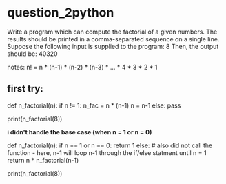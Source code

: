 # question_2python

Write a program which can compute the factorial of a given numbers.
The results should be printed in a comma-separated sequence on a single line.
Suppose the following input is supplied to the program: 8 
Then, the output should be: 40320

notes:
n! = n * (n-1) * (n-2) * (n-3) * ... * 4 * 3 * 2 * 1

## first try:
def n_factorial(n):
     if n != 1:
         n_fac = n * (n-1)
         n = n-1
     else:
         pass

 print(n_factorial(8))

**i didn't handle the base case (when n = 1 or n = 0)**

def n_factorial(n):
    if n == 1 or n == 0:
        return 1
    else: 
        # also did not call the function - here, n-1 will loop n-1 through the if/else statment until n = 1
        return n * n_factorial(n-1)
        

print(n_factorial(8))
